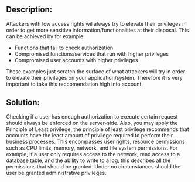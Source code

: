 ## Description:

Attackers with low access rights wil always try to elevate their privileges in order to get more sensitive information/functionalities at their disposal. This can be achieved by for example:

 - Functions that fail to check authorization
 - Compromised functions/services that run with higher privileges
 - Compromised user accounts with higher privileges

These examples just scratch the surface of what attackers will try in order to elevate their privilages on your application/system. Therefore it is very important to take this reccomendation high into account.

## Solution:

Checking if a user has enough authorization to execute certain request should always be enforced on the server-side. Also, you may apply the Principle of Least privilege, the principle of least privilege recommends that accounts have the least amount of privilege required to perform their business processes. This encompasses user rights, resource permissions such as CPU limits, memory, network, and file system permissions. For example, if a user only requires access to the network, read access to a database table, and the ability to write to a log, this describes all the permissions that should be granted. Under no circumstances should the user be granted administrative privileges. 
